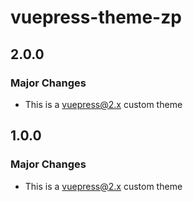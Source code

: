 # vuepress-theme-zp

## 2.0.0

### Major Changes

- This is a vuepress@2.x custom theme

## 1.0.0

### Major Changes

- This is a vuepress@2.x custom theme
